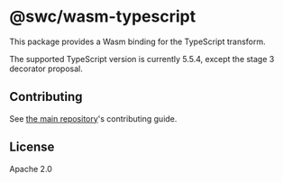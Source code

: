 # @swc/wasm-typescript

This package provides a Wasm binding for the TypeScript transform.

The supported TypeScript version is currently 5.5.4, except the stage 3 decorator proposal.

## Contributing

See [the main repository](https://github.com/swc-project/swc)'s contributing guide.

## License

Apache 2.0
